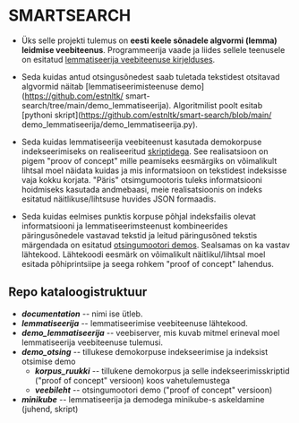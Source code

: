# SMARTSEARCH

* Üks selle projekti tulemus on **eesti keele sõnadele algvormi (lemma) leidmise veebiteenus**. Programmeerija vaade ja liides sellele teenusele
on esitatud [lemmatiseerija veebiteenuse kirjelduses](https://github.com/estnltk/smart-search/tree/main/lemmatiseerija).

* Seda kuidas antud otsingusõnedest saab tuletada tekstidest otsitavad 
  algvormid    näitab [lemmatiseerimisteenuse demo](https://github.com/estnltk/
  smart-search/tree/main/demo_lemmatiseerija). Algoritmilist poolt esitab
  [pythoni skript](https://github.com/estnltk/smart-search/blob/main/
  demo_lemmatiseerija/demo_lemmatiseerija.py).

* Seda kuidas lemmatiseerija veebiteenust kasutada demokorpuse indekseerimiseks
  on realiseeritud
  [skriptidega](https://github.com/estnltk/smart-search/tree/main/demo_otsing/korpus_ruukki).
  See realisatsioon on pigem "proov of concept" mille peamiseks eesmärgiks on 
  võimalikult lihtsal moel näidata kuidas ja mis informatsioon on tekstidest indeksisse vaja kokku korjata. "Päris" otsimgumootoris tuleks informatsiooni hoidmiseks kasutada andmebaasi, meie realisatsioonis on indeks esitatud näitlikuse/lihtsuse huvides JSON formaadis.

* Seda kuidas eelmises punktis korpuse põhjal indeksfailis olevat informatsiooni
  ja lemmatiseerimsteenust kombineerides päringusõnedele vastavad tekstid ja leitud päringusõned tekstis märgendada on esitatud
  [otsingumootori demos](https://github.com/estnltk/smart-search/tree/main/demo_otsing/veebileht).
  Sealsamas on ka vastav lähtekood. Lähtekoodi eesmärk on võimalikult
  näitlikul/lihtsal moel esitada põhiprintsiipe ja seega 
  rohkem "proof of concept" lahendus.

## Repo kataloogistruktuur

* **_documentation_** -- nimi ise ütleb.
* **_lemmatiseerija_** -- lemmatiseerimise veebiteenuse lähtekood.
* **_demo_lemmatiseerija_** -- veebiserver, mis kuvab mitmel erineval moel lemmatiseerija veebiteenuse tulemusi.
* **_demo_otsing_** -- tillukese demokorpuse indekseerimise ja indeksist otsimise demo
  * **_korpus_ruukki_** -- tillukene demokorpus ja selle indekseerimisskriptid ("proof of concept" versioon) koos vahetulemustega
  * **_veebileht_** -- otsingumootori demo ("proof of concept" versioon)
* **_minikube_** -- lemmatiseerija ja demodega minikube-s askeldamine (juhend, skript)

